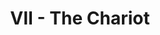 ---
layout: 'layouts/arcana.html'
title: 'VII - The Chariot'
summary: 'A card symbolising the overcoming of obstacles through ambition and determination.'
displayOrder: 8
card:
    webp: 'images/major-arcana/the-chariot/Chariot.webp'
    jpg: 'images/major-arcana/the-chariot/Chariot.jpg'
    alt: 'The Chariot card. A man on a motorcycle looks out into the distance where mountains and stars meet.'
    
meaning:
    general: 'The Chariot calls you to act on your ambitions to succeed in your values.'
    example: 'If you get this card, you are being called to action. Take this as an encouragement to go ahead and get what you want. It is time to stop being passive.'
keywords:
    - 'Victory'
    - 'Success'
    - 'Control'
    - 'Willpower'
    - 'Focus'
    - 'Determination'
    - 'Action'
    - 'Ambition'

quote: 'Ambition without action is fantasy.'
quoteby: 'Bryant McGill'
---